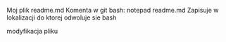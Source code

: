 Moj plik readme.md
Komenta w git bash: notepad readme.md
Zapisuje w lokalizacji do ktorej odwoluje sie bash

modyfikacja pliku